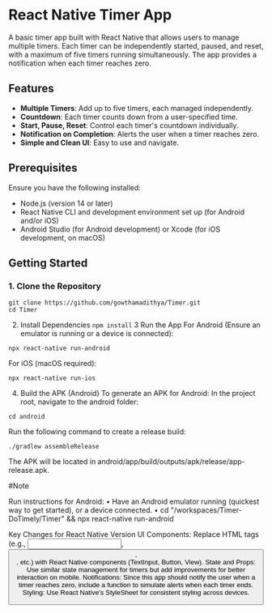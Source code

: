 # React Native Timer App

A basic timer app built with React Native that allows users to manage multiple timers. Each timer can be independently started, paused, and reset, with a maximum of five timers running simultaneously. The app provides a notification when each timer reaches zero.

## Features

- **Multiple Timers**: Add up to five timers, each managed independently.
- **Countdown**: Each timer counts down from a user-specified time.
- **Start, Pause, Reset**: Control each timer's countdown individually.
- **Notification on Completion**: Alerts the user when a timer reaches zero.
- **Simple and Clean UI**: Easy to use and navigate.

## Prerequisites

Ensure you have the following installed:

- Node.js (version 14 or later)
- React Native CLI and development environment set up (for Android and/or iOS)
- Android Studio (for Android development) or Xcode (for iOS development, on macOS)

## Getting Started

### 1. Clone the Repository

```
git clone https://github.com/gowthamadithya/Timer.git
cd Timer
```
2. Install Dependencies ```npm install```
3 Run the App For Android (Ensure an emulator is running or a device is connected):
```
npx react-native run-android
```

For iOS (macOS required):
```
npx react-native run-ios
```
4. Build the APK (Android)
To generate an APK for Android:
In the project root, navigate to the android folder:
```
cd android
```
Run the following command to create a release build:
```
./gradlew assembleRelease
```
The APK will be located in android/app/build/outputs/apk/release/app-release.apk.


#Note

  Run instructions for Android:
    • Have an Android emulator running (quickest way to get started), or a device connected.
    • cd "/workspaces/Timer-DoTimely/Timer" && npx react-native run-android



Key Changes for React Native Version
UI Components: Replace HTML tags (e.g., <input>, <button>, <div>, etc.) with React Native components (TextInput, Button, View).
State and Props: Use similar state management for timers but add improvements for better interaction on mobile.
Notifications: Since this app should notify the user when a timer reaches zero, include a function to simulate alerts when each timer ends.
Styling: Use React Native's StyleSheet for consistent styling across devices.
